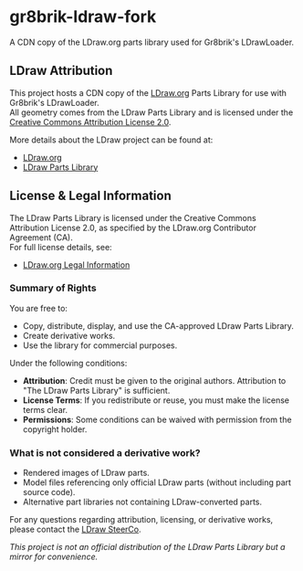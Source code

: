 # gr8brik-ldraw-fork  

A CDN copy of the LDraw.org parts library used for Gr8brik's LDrawLoader.  

## LDraw Attribution  

This project hosts a CDN copy of the [LDraw.org](https://www.ldraw.org) Parts Library for use with Gr8brik's LDrawLoader.  
All geometry comes from the LDraw Parts Library and is licensed under the [Creative Commons Attribution License 2.0](https://creativecommons.org/licenses/by/2.0/).  

More details about the LDraw project can be found at:  
- [LDraw.org](https://www.ldraw.org)  
- [LDraw Parts Library](https://library.ldraw.org/)  

## License & Legal Information  

The LDraw Parts Library is licensed under the Creative Commons Attribution License 2.0, as specified by the LDraw.org Contributor Agreement (CA).  
For full license details, see:  

 - [LDraw.org Legal Information](https://www.ldraw.org/docs-main/licenses/legal-info.html)  

### Summary of Rights  

You are free to:  
- Copy, distribute, display, and use the CA-approved LDraw Parts Library.  
- Create derivative works.  
- Use the library for commercial purposes.  

Under the following conditions:  
- **Attribution**: Credit must be given to the original authors. Attribution to "The LDraw Parts Library" is sufficient.  
- **License Terms**: If you redistribute or reuse, you must make the license terms clear.  
- **Permissions**: Some conditions can be waived with permission from the copyright holder.  

### What is not considered a derivative work?  
- Rendered images of LDraw parts.  
- Model files referencing only official LDraw parts (without including part source code).  
- Alternative part libraries not containing LDraw-converted parts.  

For any questions regarding attribution, licensing, or derivative works, please contact the [LDraw SteerCo](https://www.ldraw.org/article/268.html).  

*This project is not an official distribution of the LDraw Parts Library but a mirror for convenience.*  
